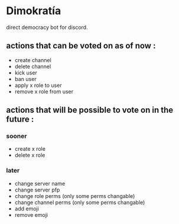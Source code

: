 # Dimokratía

direct democracy bot for discord.

## actions that can be voted on as of now :

* create channel
* delete channel
* kick user
* ban user
* apply x role to user
* remove x role from user

## actions that will be possible to vote on in the future :

### sooner


* create x role
* delete x role


### later


* change server name
* change server pfp
* change role perms (only some perms changable)
* change channel perms (only some perms changable)
* add emoji
* remove emoji